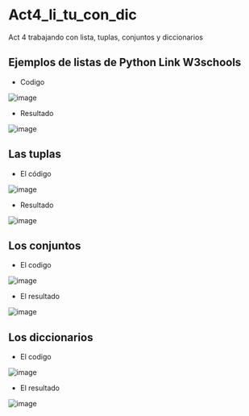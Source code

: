 # Act4_li_tu_con_dic
Act 4 trabajando con lista, tuplas, conjuntos y diccionarios
## Ejemplos de listas de Python  Link W3schools
- Codigo
  
![image](https://github.com/user-attachments/assets/e1db62dc-b795-45fa-97e7-c1e9435b4b79)
- Resultado

![image](https://github.com/user-attachments/assets/98772acd-44c0-45a1-a39b-d923ce5f52a5)

## Las tuplas
- El código

![image](https://github.com/user-attachments/assets/860287e4-f281-4394-9841-0e76e1849801)
- Resultado

![image](https://github.com/user-attachments/assets/295bd8cd-51cb-434b-8339-9727347faccc)
## Los conjuntos
- El codigo

![image](https://github.com/user-attachments/assets/8570f488-6fa0-41a7-8579-aebe0ee894a3)
- El resultado

![image](https://github.com/user-attachments/assets/5f063206-21f7-47ca-9262-973068997992)


## Los diccionarios
- El codigo

![image](https://github.com/user-attachments/assets/1468852d-5c4b-4191-b0a8-662c0d9cfb63)
- El resultado

![image](https://github.com/user-attachments/assets/f7d383a0-29f2-4735-9aa8-40bea5dd3e9a)










